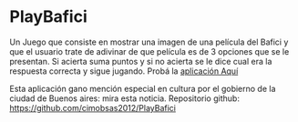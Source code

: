 PlayBafici
==========

Un Juego que consiste en mostrar una imagen de una película del Bafici y que el usuario trate de adivinar de que película es de 3 opciones que se le presentan. 
Si acierta suma puntos y si no acierta se le dice cual era la respuesta correcta y sigue jugando. Probá la <a href="http://playbafici.com.ar">aplicación Aquí</a>

Esta aplicación gano mención especial en cultura por el gobierno de la ciudad de Buenos aires: mira esta noticia.
Repositorio github: https://github.com/cimobsas2012/PlayBafici